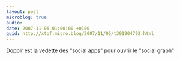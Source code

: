 ```yaml
---
layout: post
microblog: true
audio: 
date: 2007-11-06 01:00:00 +0100
guid: http://xtof.micro.blog/2007/11/06/t391904792.html
---
```

Dopplr est la vedette des "social apps" pour ouvrir le "social graph"
